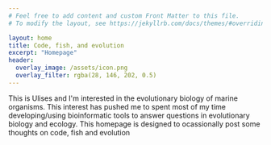 ```yaml
---
# Feel free to add content and custom Front Matter to this file.
# To modify the layout, see https://jekyllrb.com/docs/themes/#overriding-theme-defaults

layout: home
title: Code, fish, and evolution
excerpt: "Homepage"
header:
  overlay_image: /assets/icon.png
  overlay_filter: rgba(28, 146, 202, 0.5)
---
```

This is Ulises and I'm interested in the evolutionary biology of marine
organisms. This interest has pushed me to spent most of my time developing/using
bioinformatic tools to answer questions in evolutionary biology and ecology. This
homepage is designed to ocassionally post some thoughts on code, fish and evolution
